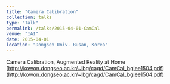 ```yaml
---
title: "Camera Calibration"
collection: talks
type: "Talk"
permalink: /talks/2015-04-01-CamCal
venue: "IAI"
date: 2015-04-01
location: "Dongseo Univ. Busan, Korea"
---
```


Camera Calibration, Augmented Reality at Home  
[http://kowon.dongseo.ac.kr/~lbg/cagd/CamCal_bglee1504.pdf](http://kowon.dongseo.ac.kr/~lbg/cagd/CamCal_bglee1504.pdf)
